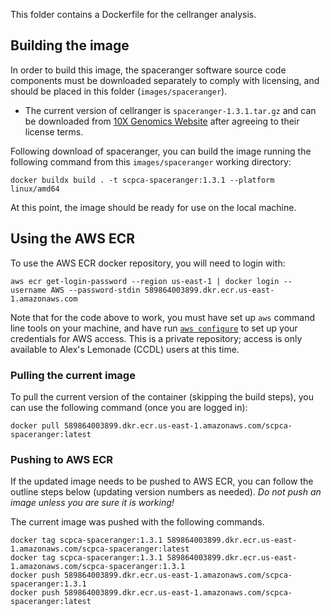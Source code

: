 This folder contains a Dockerfile for the cellranger analysis.


## Building the image

In order to build this image, the spaceranger software source code components must be downloaded separately to comply with licensing, and should be placed in this folder (`images/spaceranger`).
- The current version of cellranger is `spaceranger-1.3.1.tar.gz` and can be downloaded from [10X Genomics Website](https://support.10xgenomics.com/spatial-gene-expression/software/downloads/latest) after agreeing to their license terms.

Following download of spaceranger, you can build the image running the following command from this `images/spaceranger` working directory:

```
docker buildx build . -t scpca-spaceranger:1.3.1 --platform linux/amd64
```

At this point, the image should be ready for use on the local machine.

## Using the AWS ECR

To use the AWS ECR docker repository, you will need to login  with:
```
aws ecr get-login-password --region us-east-1 | docker login --username AWS --password-stdin 589864003899.dkr.ecr.us-east-1.amazonaws.com
```

Note that for the code above to work, you must have set up `aws` command line tools on your machine, and have run [`aws configure`](https://docs.aws.amazon.com/cli/latest/userguide/cli-configure-quickstart.html) to set up your credentials for AWS access.
This is a private repository; access is only available to Alex's Lemonade (CCDL) users at this time.

### Pulling the current image

To pull the current version of the container (skipping the build steps), you can use the following command (once you are logged in):

```
docker pull 589864003899.dkr.ecr.us-east-1.amazonaws.com/scpca-spaceranger:latest
```

### Pushing to AWS ECR

If the updated image needs to be pushed to AWS ECR, you can follow the outline steps below (updating version numbers as needed).
*Do not push an image unless you are sure it is working!*

The current image was pushed with the following commands.

```
docker tag scpca-spaceranger:1.3.1 589864003899.dkr.ecr.us-east-1.amazonaws.com/scpca-spaceranger:latest
docker tag scpca-spaceranger:1.3.1 589864003899.dkr.ecr.us-east-1.amazonaws.com/scpca-spaceranger:1.3.1
docker push 589864003899.dkr.ecr.us-east-1.amazonaws.com/scpca-spaceranger:1.3.1
docker push 589864003899.dkr.ecr.us-east-1.amazonaws.com/scpca-spaceranger:latest
```

